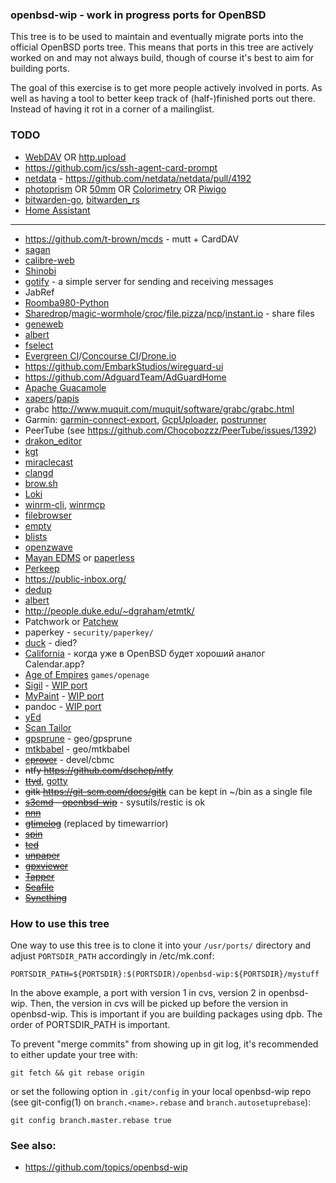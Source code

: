### openbsd-wip - work in progress ports for OpenBSD

This tree is to be used to maintain and eventually migrate ports into the
official OpenBSD ports tree. This means that ports in this tree are actively
worked on and may not always build, though of course it's best to aim for
building ports.

The goal of this exercise is to get more people actively involved in ports. As
well as having a tool to better keep track of (half-)finished ports out there.
Instead of having it rot in a corner of a mailinglist.

### TODO

* [WebDAV](https://github.com/hacdias/webdav?files=1) OR [http.upload](https://github.com/wmark/http.upload)
* https://github.com/jcs/ssh-agent-card-prompt
* [netdata](https://github.com/netdata/netdata/) - https://github.com/netdata/netdata/pull/4192
* [photoprism](https://photoprism.org/) OR [50mm](https://github.com/agile-leaf/50mm) OR [Colorimetry](https://git.matthiasloibl.com/archive/colorimetry/src/branch/develop) OR [Piwigo](https://piwigo.org/)
* [bitwarden-go](https://github.com/VictorNine/bitwarden-go), [bitwarden_rs](https://github.com/dani-garcia/bitwarden_rs)
* [Home Assistant](http://openbsd-archive.7691.n7.nabble.com/new-productivity-homeassistant-hass-fin-td335133.html)

----------
* https://github.com/t-brown/mcds - mutt + CardDAV
* [sagan](https://gist.github.com/litew/1e94730ed1b862aa59d4c6b065a0d4a9)
* [calibre-web](https://github.com/janeczku/calibre-web)
* [Shinobi](https://gitlab.com/Shinobi-Systems/ShinobiCE)
* [gotify](https://gotify.net/) - a simple server for sending and receiving messages
* JabRef
* [Roomba980-Python](https://github.com/NickWaterton/Roomba980-Python)
* [Sharedrop](https://github.com/cowbell/sharedrop)/[magic-wormhole](https://github.com/warner/magic-wormhole)/[croc](https://github.com/schollz/croc)/[file.pizza](https://file.pizza/)/[ncp](https://www.fefe.de/ncp/)/[instant.io](https://instant.io/) - share files
* [geneweb](https://geneweb.tuxfamily.org/)
* [albert](https://github.com/albertlauncher/albert)
* [fselect](https://github.com/jhspetersson/fselect)
* [Evergreen CI](https://github.com/evergreen-ci/evergreen)/[Concourse CI](https://concourse.ci/)/[Drone.io](https://drone.io/)
* https://github.com/EmbarkStudios/wireguard-ui
* https://github.com/AdguardTeam/AdGuardHome
* [Apache Guacamole](https://guacamole.apache.org/)
* [xapers](https://finestructure.net/xapers/)/[papis](https://papis.readthedocs.io/en/latest/)
* grabc http://www.muquit.com/muquit/software/grabc/grabc.html
* Garmin: [garmin-connect-export](https://github.com/kjkjava/garmin-connect-export), [GcpUploader](https://github.com/dlotton/GcpUploader), [postrunner](https://github.com/scrapper/postrunner)
* PeerTube (see https://github.com/Chocobozzz/PeerTube/issues/1392)
* [drakon_editor](https://github.com/stepan-mitkin/drakon_editor)
* [kgt](https://github.com/katef/kgt)
* [miraclecast](https://github.com/albfan/miraclecast)
* [clangd](https://clang.llvm.org/extra/clangd/index.html)
* [brow.sh](https://www.brow.sh/)
* [Loki](https://github.com/grafana/loki)
* [winrm-cli](https://github.com/masterzen/winrm-cli), [winrmcp](https://github.com/packer-community/winrmcp)
* [filebrowser](https://github.com/filebrowser/filebrowser)
* [empty](https://sourceforge.net/projects/empty/)
* [blists](http://www.openwall.com/blists/)
* [openzwave](https://github.com/jcs/openbsd-ports/blob/master/comms/openzwave/Makefile)
* [Mayan EDMS](https://mayan.readthedocs.io/en/latest/) or [paperless](https://github.com/danielquinn/paperless)
* [Perkeep](https://perkeep.org/)
* https://public-inbox.org/
* [dedup](http://git.2f30.org/dedup/file/README.html)
* [albert](https://albertlauncher.github.io/docs/extensions/)
* http://people.duke.edu/~dgraham/etmtk/
* Patchwork or [Patchew](https://github.com/patchew-project/patchew)
* paperkey - `security/paperkey/`
* [duck](https://duck.sh/) - died?
* [California](thttps://wiki.gnome.org/Apps/California) - когда уже в OpenBSD будет хороший аналог Calendar.app?
* [Age of Empires](http://openage.sft.mx) `games/openage`
* [Sigil](https://code.google.com/p/sigil/) - [WIP port](https://github.com/jirib/openbsd-mystuff/tree/master/textproc/sigil)
* [MyPaint](http://mypaint.org/) - [WIP port](http://openbsd-archive.7691.n7.nabble.com/NEW-graphics-mypaint-td274746.html)
* pandoc - [WIP port](https://github.com/jirib/openbsd-mystuff/tree/master/textproc/pandoc)
* [yEd](https://www.yworks.com/en/products_yed_about.html)
* [Scan Tailor](http://scantailor.sourceforge.net/)
* [gpsprune](https://activityworkshop.net/software/prune/) - geo/gpsprune
* [mtkbabel](https://sourceforge.net/projects/mtkbabel/) - geo/mtkbabel
* ~~[cprover](https://github.com/diffblue/cbmc/)~~ - devel/cbmc
* ~~ntfy https://github.com/dschep/ntfy~~
* ~~[ttyd](https://github.com/tsl0922/ttyd)~~, [gotty](https://github.com/yudai/gotty)
* ~~gitk https://git-scm.com/docs/gitk~~ can be kept in ~/bin as a single file
* ~~[s3cmd](http://s3tools.org/s3cmd) - [openbsd-wip](https://github.com/jasperla/openbsd-wip/tree/master/net/s3cmd)~~ - sysutils/restic is ok
* ~~[nnn](https://github.com/jarun/nnn)~~
* ~~[gtimelog](https://github.com/gtimelog/gtimelog)~~ (replaced by timewarrior)
* ~~[spin](http://spinroot.com/spin/whatispin.html)~~
* ~~[ted](https://www.nllgg.nl/Ted/)~~
* ~~[unpaper](http://unpaper.berlios.de/)~~
* ~~[gpxviewer](https://blog.sarine.nl/gpx-viewer/)~~
* ~~[Tapper](https://tapper.github.io/Tapper/)~~
* ~~[Seafile](https://www.seafile.com/en/home/)~~
* ~~[Syncthing](https://github.com/syncthing/syncthing/)~~


### How to use this tree

One way to use this tree is to clone it into your `/usr/ports/` directory and
adjust `PORTSDIR_PATH` accordingly in /etc/mk.conf:

	PORTSDIR_PATH=${PORTSDIR}:$(PORTSDIR)/openbsd-wip:${PORTSDIR}/mystuff

In the above example, a port with version 1 in cvs, version 2 in openbsd-wip.
Then, the version in cvs will be picked up before the version in openbsd-wip.
This is important if you are building packages using dpb. The order of 
PORTSDIR_PATH is important.

To prevent "merge commits" from showing up in git log, it's recommended to
either update your tree with:

	git fetch && git rebase origin

or set the following option in `.git/config` in your local openbsd-wip repo
(see git-config(1) on `branch.<name>.rebase` and `branch.autosetuprebase`):

	git config branch.master.rebase true

### See also:

* https://github.com/topics/openbsd-wip
